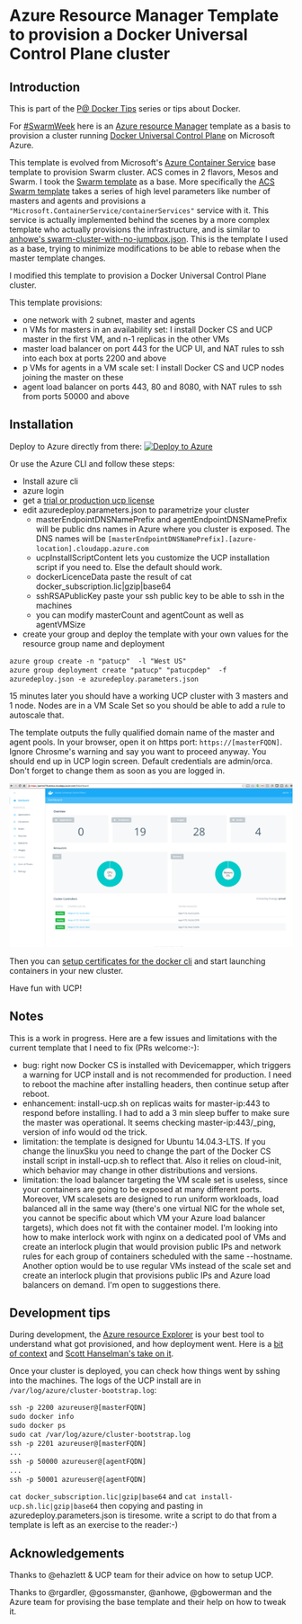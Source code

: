 # Azure Resource Manager Template to provision a Docker Universal Control Plane cluster

## Introduction

This is part of the [P@ Docker Tips](/README.md) series or tips about Docker.

For [#SwarmWeek](https://twitter.com/search?q=%23SwarmWeek) here is an [Azure resource Manager](https://azure.microsoft.com/en-us/documentation/articles/resource-group-overview/) template as a basis to provision a cluster running [Docker Universal Control Plane](https://docs.docker.com/ucp/overview/) on Microsoft Azure. 

This template is evolved from Microsoft's [Azure Container Service](https://azure.microsoft.com/en-us/documentation/services/container-service/) base template to provision Swarm cluster. ACS comes in 2 flavors, Mesos and Swarm. I took the [Swarm template]((https://github.com/Azure/azure-quickstart-templates/tree/master/101-acs-swarm)) as a base. More specifically the [ACS Swarm template](https://github.com/Azure/azure-quickstart-templates/blob/master/101-acs-swarm/azuredeploy.json) takes a series of high level parameters like number of masters and agents and provisions a `"Microsoft.ContainerService/containerServices"` service with it. This service is actually implemented behind the scenes by a more complex template who actually provisions the infrastructure, and is similar to [anhowe's swarm-cluster-with-no-jumpbox.json](https://github.com/anhowe/scratch/blob/master/mesos-marathon-vmss/swarm-cluster-with-no-jumpbox.json). This is the template I used as a base, trying to minimize modifications to be able to rebase when the master template changes.

I modified this template to provision a Docker Universal Control Plane cluster.

This template provisions:
* one network with 2 subnet, master and agents
* n VMs for masters in an availability set: I install Docker CS and UCP master in the first VM, and n-1 replicas in the other VMs
* master load balancer on port 443 for the UCP UI, and NAT rules to ssh into each box at ports 2200 and above 
* p VMs for agents in a VM scale set: I install Docker CS and UCP nodes joining the master on these 
* agent load balancer on ports 443, 80 and 8080, with NAT rules to ssh from ports 50000 and above

## Installation

Deploy to Azure directly from there:
[![Deploy to Azure](http://azuredeploy.net/deploybutton.svg)](https://deploy.azure.com/?repository=https://github.com/chanezon/docker-tips/blob/master/azure-acs-ucp?ptmpl=azuredeploy.parameters.json)

Or use the Azure CLI and follow these steps:
* Install azure cli
* azure login
* get a [trial or production ucp license](https://docs.docker.com/ucp/production-install/#step-7-license-your-installation)
* edit azuredeploy.parameters.json to parametrize your cluster
  * masterEndpointDNSNamePrefix and agentEndpointDNSNamePrefix will be public dns names in Azure where you cluster is exposed. The DNS names will be `[masterEndpointDNSNamePrefix].[azure-location].cloudapp.azure.com`
  * ucpInstallScriptContent lets you customize the UCP installation script if you need to. Else the default should work.
  * dockerLicenceData paste the result of cat docker_subscription.lic|gzip|base64
  * sshRSAPublicKey paste your ssh public key to be able to ssh in the machines
  * you can modify masterCount and agentCount as well as agentVMSize
* create your group and deploy the template with your own values for the resource group name and deployment

```  
azure group create -n "patucp"  -l "West US"
azure group deployment create "patucp" "patucpdep"  -f azuredeploy.json -e azuredeploy.parameters.json
```

15 minutes later you should have a working UCP cluster with 3 masters and 1 node. Nodes are in a VM Scale Set so you should be able to add a rule to autoscale that.

The template outputs the fully qualified domain name of the master and agent pools. In your browser, open it on https port: `https://[masterFQDN]`. Ignore Chrosme's warning and say you want to proceed anyway. You should end up in UCP login screen. Default credentials are admin/orca. Don't forget to change them as soon as you are logged in.

<img src="/img/ucp.png"/>

Then you can [setup certificates for the docker cli](https://docs.docker.com/ucp/production-install/#step-10-set-up-certificates-for-the-docker-cli) and start launching containers in your new cluster.

Have fun with UCP!

## Notes

This is a work in progress. Here are a few issues and limitations with the current template that I need to fix (PRs welcome:-):
* bug: right now Docker CS is installed with Devicemapper, which triggers a warning for UCP install and is not recommended for production. I need to reboot the machine after installing headers, then continue setup after reboot.
* enhancement: install-ucp.sh on replicas waits for master-ip:443 to respond before installing. I had to add a 3 min sleep buffer to make sure the master was operational. It seems checking master-ip:443/_ping, version of info would od the trick.
* limitation: the template is designed for Ubuntu 14.04.3-LTS. If you change the linuxSku you need to change the part of the Docker CS install script in install-ucp.sh to reflect that. Also it relies on cloud-init, which behavior may change in other distributions and versions.
* limitation: the load balancer targeting the VM scale set is useless, since your containers are going to be exposed at many different ports. Moreover, VM scalesets are designed to run uniform workloads, load balanced all in the same way (there's one virtual NIC for the whole set, you cannot be specific about which VM your Azure load balancer targets), which does not fit with the container model. I'm looking into how to make interlock work with nginx on a dedicated pool of VMs and create an interlock plugin that would provision public IPs and network rules for each group of containers scheduled with the same --hostname. Another option would be to use regular VMs instead of the scale set and create an interlock plugin that provisions public IPs and Azure load balancers on demand. I'm open to suggestions there.

## Development tips

During development, the [Azure resource Explorer](https://resources.azure.com/) is your best tool to understand what got provisioned, and how deployment went. Here is a [bit of context](https://azure.microsoft.com/en-us/blog/azure-resource-explorer-a-new-tool-to-discover-the-azure-api/) and [Scott Hanselman's take on it](http://www.hanselman.com/blog/IntroducingAzureResourceExplorerForTheAzureResourceManagementAPIs.aspx).  

Once your cluster is deployed, you can check how things went by sshing into the machines. The logs of the UCP install are in `/var/log/azure/cluster-bootstrap.log`:
```
ssh -p 2200 azureuser@[masterFQDN]
sudo docker info
sudo docker ps
sudo cat /var/log/azure/cluster-bootstrap.log
ssh -p 2201 azureuser@[masterFQDN]
... 
ssh -p 50000 azureuser@[agentFQDN]
...
ssh -p 50001 azureuser@[agentFQDN]
```  

`cat docker_subscription.lic|gzip|base64` and `cat install-ucp.sh.lic|gzip|base64` then copying and pasting in azuredeploy.parameters.json is tiresome. write a script to do that from a template is left as an exercise to the reader:-)

## Acknowledgements

Thanks to @ehazlett & UCP team for their advice on how to setup UCP.

Thanks to @rgardler, @gossmanster, @anhowe, @gbowerman and the Azure team for provising the base template and their help on how to tweak it.
  

